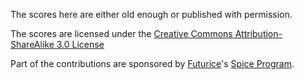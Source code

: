 The scores here are either old enough or published with permission.

The scores are licensed under the [Creative Commons Attribution-ShareAlike 3.0 License](http://creativecommons.org/licenses/by-sa/3.0/)

Part of the contributions are sponsored by [Futurice](http://futurice.com)'s [Spice Program](http://spiceprogram.org/oss-sponsorship/).
